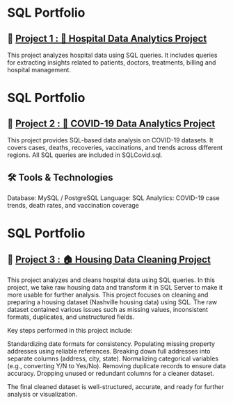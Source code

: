 # SQL Portfolio

## 📌 [Project 1 : 🏥 Hospital Data Analytics Project](https://github.com/srnpsd-afk/SQL-Portfolio/blob/main/HOSPITAL.sql)

This project analyzes hospital data using SQL queries.
It includes queries for extracting insights related to patients, doctors, treatments, billing and hospital management.





# SQL Portfolio

## 📌 [Project 2 : 🦠 COVID-19 Data Analytics Project](https://github.com/srnpsd-afk/SQL-Portfolio/blob/main/SQLCovid19.sql)

This project provides SQL-based data analysis on COVID-19 datasets.
It covers cases, deaths, recoveries, vaccinations, and trends across different regions.
All SQL queries are included in SQLCovid.sql.

## 🛠️ Tools & Technologies
Database: MySQL / PostgreSQL
Language: SQL
Analytics: COVID-19 case trends, death rates, and vaccination coverage




# SQL Portfolio

## 📌 [Project 3 : 🏠 Housing Data Cleaning Project](https://github.com/srnpsd-afk/SQL-Portfolio/blob/main/nashville.sql)

This project analyzes and cleans hospital data using SQL queries.
In this project, we take raw housing data and transform it in SQL Server to make it
more usable for further analysis.
This project focuses on cleaning and preparing a housing dataset (Nashville housing data) using SQL. The raw dataset contained various issues such as missing values, inconsistent formats, duplicates, and unstructured fields.

Key steps performed in this project include:

Standardizing date formats for consistency.
Populating missing property addresses using reliable references.
Breaking down full addresses into separate columns (address, city, state).
Normalizing categorical variables (e.g., converting Y/N to Yes/No).
Removing duplicate records to ensure data accuracy.
Dropping unused or redundant columns for a cleaner dataset.

The final cleaned dataset is well-structured, accurate, and ready for further analysis or visualization.
